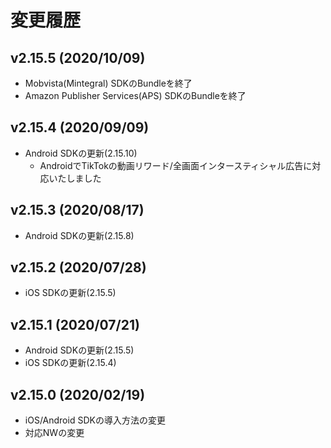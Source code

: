 # 変更履歴

## v2.15.5 (2020/10/09)

- Mobvista(Mintegral) SDKのBundleを終了
- Amazon Publisher Services(APS) SDKのBundleを終了

## v2.15.4 (2020/09/09)

- Android SDKの更新(2.15.10)
    - AndroidでTikTokの動画リワード/全画面インタースティシャル広告に対応いたしました

## v2.15.3 (2020/08/17)

- Android SDKの更新(2.15.8)

## v2.15.2 (2020/07/28)

- iOS SDKの更新(2.15.5)

## v2.15.1 (2020/07/21)

- Android SDKの更新(2.15.5)
- iOS SDKの更新(2.15.4)
    
## v2.15.0 (2020/02/19)

- iOS/Android SDKの導入方法の変更
- 対応NWの変更
